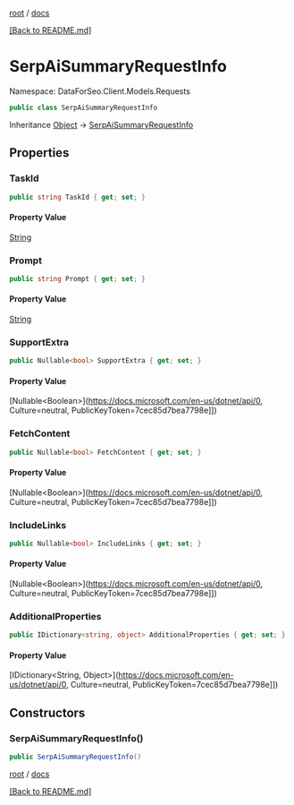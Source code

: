 [root](./../ "root") / [docs](./ "docs")

[[Back to README.md]](./../README.md "[Back to README.md]")

# SerpAiSummaryRequestInfo

Namespace: DataForSeo.Client.Models.Requests

```csharp
public class SerpAiSummaryRequestInfo
```

Inheritance [Object](https://docs.microsoft.com/en-us/dotnet/api/Object) → [SerpAiSummaryRequestInfo](./SerpAiSummaryRequestInfo.md)

## Properties

### **TaskId**

```csharp
public string TaskId { get; set; }
```

#### Property Value

[String](https://docs.microsoft.com/en-us/dotnet/api/String)<br>

### **Prompt**

```csharp
public string Prompt { get; set; }
```

#### Property Value

[String](https://docs.microsoft.com/en-us/dotnet/api/String)<br>

### **SupportExtra**

```csharp
public Nullable<bool> SupportExtra { get; set; }
```

#### Property Value

[Nullable&lt;Boolean&gt;](https://docs.microsoft.com/en-us/dotnet/api/0, Culture=neutral, PublicKeyToken=7cec85d7bea7798e]])<br>

### **FetchContent**

```csharp
public Nullable<bool> FetchContent { get; set; }
```

#### Property Value

[Nullable&lt;Boolean&gt;](https://docs.microsoft.com/en-us/dotnet/api/0, Culture=neutral, PublicKeyToken=7cec85d7bea7798e]])<br>

### **IncludeLinks**

```csharp
public Nullable<bool> IncludeLinks { get; set; }
```

#### Property Value

[Nullable&lt;Boolean&gt;](https://docs.microsoft.com/en-us/dotnet/api/0, Culture=neutral, PublicKeyToken=7cec85d7bea7798e]])<br>

### **AdditionalProperties**

```csharp
public IDictionary<string, object> AdditionalProperties { get; set; }
```

#### Property Value

[IDictionary&lt;String, Object&gt;](https://docs.microsoft.com/en-us/dotnet/api/0, Culture=neutral, PublicKeyToken=7cec85d7bea7798e]])<br>

## Constructors

### **SerpAiSummaryRequestInfo()**

```csharp
public SerpAiSummaryRequestInfo()
```

[root](./../ "root") / [docs](./ "docs")

[[Back to README.md]](./../README.md "[Back to README.md]")